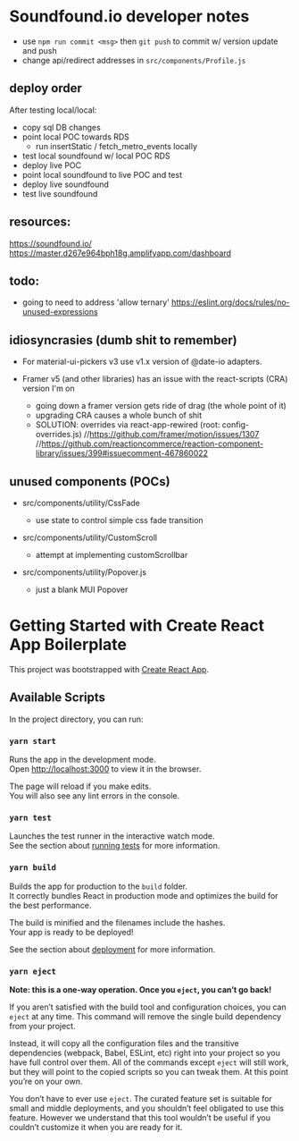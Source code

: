 # Soundfound.io developer notes

- use `npm run commit <msg>` then `git push` to commit w/ version update and push
- change api/redirect addresses in `src/components/Profile.js`

## deploy order

After testing local/local:

- copy sql DB changes
- point local POC towards RDS
    - run insertStatic / fetch_metro_events locally
- test local soundfound w/ local POC RDS
- deploy live POC 
- point local soundfound to live POC and test
- deploy live soundfound
- test live soundfound

## resources:
https://soundfound.io/
https://master.d267e964bph18g.amplifyapp.com/dashboard

## todo:

- going to need to address 'allow ternary'
https://eslint.org/docs/rules/no-unused-expressions

## idiosyncrasies (dumb shit to remember)

- For material-ui-pickers v3 use v1.x version of @date-io adapters.

- Framer v5 (and other libraries) has an issue with the react-scripts (CRA) version I'm on
    - going down a framer version gets ride of drag (the whole point of it)
    - upgrading CRA causes a whole bunch of shit
    - SOLUTION: overrides via react-app-rewired (root: config-overrides.js)
    //https://github.com/framer/motion/issues/1307
    //https://github.com/reactioncommerce/reaction-component-library/issues/399#issuecomment-467860022

## unused components (POCs)

- src/components/utility/CssFade
    - use state to control simple css fade transition

- src/components/utility/CustomScroll
    - attempt at implementing customScrollbar

- src/components/utility/Popover.js
    - just a blank MUI Popover 


# Getting Started with Create React App Boilerplate

This project was bootstrapped with [Create React App](https://github.com/facebook/create-react-app).

## Available Scripts

In the project directory, you can run:

### `yarn start`

Runs the app in the development mode.\
Open [http://localhost:3000](http://localhost:3000) to view it in the browser.

The page will reload if you make edits.\
You will also see any lint errors in the console.

### `yarn test`

Launches the test runner in the interactive watch mode.\
See the section about [running tests](https://facebook.github.io/create-react-app/docs/running-tests) for more information.

### `yarn build`

Builds the app for production to the `build` folder.\
It correctly bundles React in production mode and optimizes the build for the best performance.

The build is minified and the filenames include the hashes.\
Your app is ready to be deployed!

See the section about [deployment](https://facebook.github.io/create-react-app/docs/deployment) for more information.

### `yarn eject`

**Note: this is a one-way operation. Once you `eject`, you can’t go back!**

If you aren’t satisfied with the build tool and configuration choices, you can `eject` at any time. This command will remove the single build dependency from your project.

Instead, it will copy all the configuration files and the transitive dependencies (webpack, Babel, ESLint, etc) right into your project so you have full control over them. All of the commands except `eject` will still work, but they will point to the copied scripts so you can tweak them. At this point you’re on your own.

You don’t have to ever use `eject`. The curated feature set is suitable for small and middle deployments, and you shouldn’t feel obligated to use this feature. However we understand that this tool wouldn’t be useful if you couldn’t customize it when you are ready for it.
